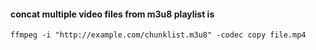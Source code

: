 #### concat multiple video files from m3u8 playlist is

```
ffmpeg -i "http://example.com/chunklist.m3u8" -codec copy file.mp4
```

